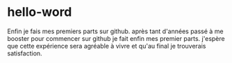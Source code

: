 # hello-word
Enfin je fais mes premiers parts sur github. 
après tant d'années passé à me booster pour commencer sur github je fait enfin mes premier parts. j'espère que cette expérience sera agréable à vivre et qu'au final je trouverais satisfaction.
